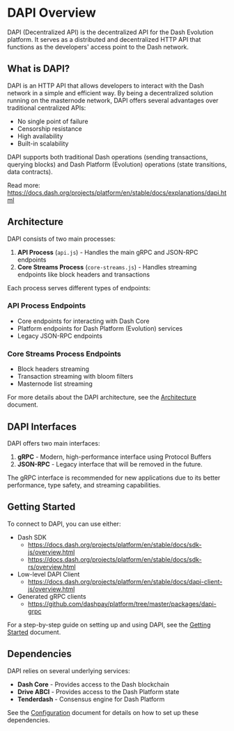 # DAPI Overview

DAPI (Decentralized API) is the decentralized API for the Dash Evolution platform. It serves as a distributed and decentralized HTTP API that functions as the developers' access point to the Dash network.

## What is DAPI?

DAPI is an HTTP API that allows developers to interact with the Dash network in a simple and efficient way. By being a decentralized solution running on the masternode network, DAPI offers several advantages over traditional centralized APIs:

- No single point of failure
- Censorship resistance
- High availability
- Built-in scalability

DAPI supports both traditional Dash operations (sending transactions, querying blocks) and Dash Platform (Evolution) operations (state transitions, data contracts).

Read more: https://docs.dash.org/projects/platform/en/stable/docs/explanations/dapi.html

## Architecture

DAPI consists of two main processes:

1. **API Process** (`api.js`) - Handles the main gRPC and JSON-RPC endpoints
2. **Core Streams Process** (`core-streams.js`) - Handles streaming endpoints like block headers and transactions

Each process serves different types of endpoints:

### API Process Endpoints
- Core endpoints for interacting with Dash Core
- Platform endpoints for Dash Platform (Evolution) services
- Legacy JSON-RPC endpoints

### Core Streams Process Endpoints
- Block headers streaming
- Transaction streaming with bloom filters
- Masternode list streaming

For more details about the DAPI architecture, see the [Architecture](./architecture.md) document.

## DAPI Interfaces

DAPI offers two main interfaces:

1. **gRPC** - Modern, high-performance interface using Protocol Buffers
2. **JSON-RPC** - Legacy interface that will be removed in the future.

The gRPC interface is recommended for new applications due to its better performance, type safety, and streaming capabilities.

## Getting Started

To connect to DAPI, you can use either:

- Dash SDK
  - https://docs.dash.org/projects/platform/en/stable/docs/sdk-js/overview.html
  - https://docs.dash.org/projects/platform/en/stable/docs/sdk-rs/overview.html
- Low-level DAPI Client
  - https://docs.dash.org/projects/platform/en/stable/docs/dapi-client-js/overview.html
- Generated gRPC clients 
  - https://github.com/dashpay/platform/tree/master/packages/dapi-grpc

For a step-by-step guide on setting up and using DAPI, see the [Getting Started](./getting-started.md) document.

## Dependencies

DAPI relies on several underlying services:

- **Dash Core** - Provides access to the Dash blockchain
- **Drive ABCI** - Provides access to the Dash Platform state
- **Tenderdash** - Consensus engine for Dash Platform

See the [Configuration](./configuration.md) document for details on how to set up these dependencies.
